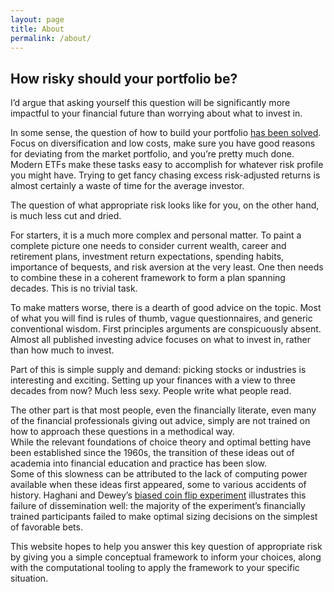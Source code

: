 ```yaml
---
layout: page
title: About
permalink: /about/
---
```


## How risky should your portfolio be?

I’d argue that asking yourself this question will be significantly more impactful 
to your financial future than worrying about what to invest in.

In some sense, the question of how to build your portfolio [has been solved](https://www.youtube.com/watch?v=TI5p8vqdjTw).  
Focus on diversification and low costs, make sure you have good reasons for deviating from the market portfolio, and you’re pretty much done. 
Modern ETFs make these tasks easy to accomplish for whatever risk profile you might have. 
Trying to get fancy chasing excess risk-adjusted returns is almost certainly a waste of time for the average investor.

The question of what appropriate risk looks like for you, on the other hand, is much less cut and dried.

For starters, it is a much more complex and personal matter.
To paint a complete picture one needs to consider current wealth, career and retirement plans, 
investment return expectations, spending habits, importance of bequests, and risk aversion at the very least.
One then needs to combine these in a coherent framework to form a plan spanning decades.
This is no trivial task.

To make matters worse, there is a dearth of good advice on the topic. 
Most of what you will find is rules of thumb, vague questionnaires, and generic conventional wisdom. 
First principles arguments are conspicuously absent. 
Almost all published investing advice focuses on what to invest in, rather than how much to invest.

Part of this is simple supply and demand: picking stocks or industries is interesting and exciting. 
Setting up your finances with a view to three decades from now? Much less sexy. People write what people read.

The other part is that most people, even the financially literate, even many of the financial professionals giving out advice, simply are not trained on how to approach these questions in a methodical way.  
While the relevant foundations of choice theory and optimal betting have been established since the 1960s, the transition of these ideas out of academia into financial education and practice has been slow.  
Some of this slowness can be attributed to the lack of computing power available when these ideas first appeared, some to various accidents of history.
Haghani and Dewey’s [biased coin flip experiment](https://papers.ssrn.com/sol3/papers.cfm?abstract_id=2856963) illustrates this failure of dissemination well: 
the majority of the experiment’s financially trained participants failed to make optimal sizing decisions on the simplest of favorable bets.

This website hopes to help you answer this key question of appropriate risk by giving you a simple
conceptual framework to inform your choices, along with the computational tooling to apply the 
framework to your specific situation.
